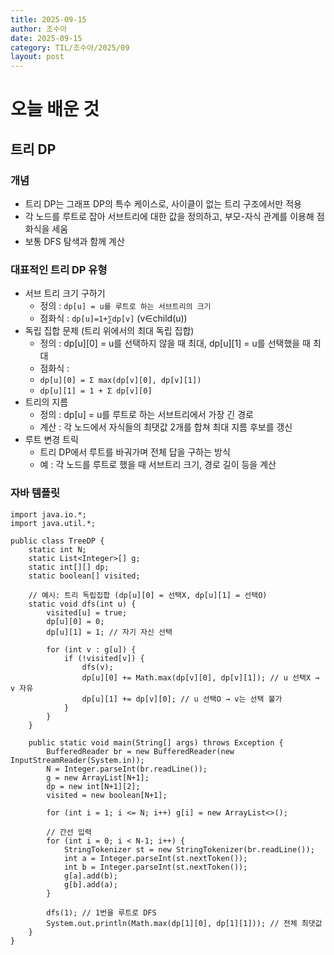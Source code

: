 ```yaml
---
title: 2025-09-15
author: 조수아
date: 2025-09-15
category: TIL/조수아/2025/09
layout: post
---
```


# 오늘 배운 것

## 트리 DP

### 개념

- 트리 DP는 그래프 DP의 특수 케이스로, 사이클이 없는 트리 구조에서만 적용
- 각 노드를 루트로 잡아 서브트리에 대한 값을 정의하고, 부모-자식 관계를 이용해 점화식을 세움
- 보통 DFS 탐색과 함께 계산

### 대표적인 트리 DP 유형

- 서브 트리 크기 구하기
  - 정의 : `dp[u] = u를 루트로 하는 서브트리의 크기`
  - 점화식 : `dp[u]=1+∑​dp[v]` (v∈child(u))
- 독립 집합 문제 (트리 위에서의 최대 독립 집합)
  - 정의 : dp[u][0] = u를 선택하지 않을 때 최대, dp[u][1] = u를 선택했을 때 최대
  - 점화식 :
  - `dp[u][0] = Σ max(dp[v][0], dp[v][1])`
  - `dp[u][1] = 1 + Σ dp[v][0]`
- 트리의 지름
  - 정의 : dp[u] = u를 루트로 하는 서브트리에서 가장 긴 경로
  - 계산 : 각 노드에서 자식들의 최댓값 2개를 합쳐 최대 지름 후보를 갱신
- 루트 변경 트릭
  - 트리 DP에서 루트를 바궈가며 전체 답을 구하는 방식
  - 예 : 각 노드를 루트로 했을 때 서브트리 크기, 경로 길이 등을 계산

### 자바 템플릿

```
import java.io.*;
import java.util.*;

public class TreeDP {
    static int N;
    static List<Integer>[] g;
    static int[][] dp; 
    static boolean[] visited;

    // 예시: 트리 독립집합 (dp[u][0] = 선택X, dp[u][1] = 선택O)
    static void dfs(int u) {
        visited[u] = true;
        dp[u][0] = 0; 
        dp[u][1] = 1; // 자기 자신 선택

        for (int v : g[u]) {
            if (!visited[v]) {
                dfs(v);
                dp[u][0] += Math.max(dp[v][0], dp[v][1]); // u 선택X → v 자유
                dp[u][1] += dp[v][0]; // u 선택O → v는 선택 불가
            }
        }
    }

    public static void main(String[] args) throws Exception {
        BufferedReader br = new BufferedReader(new InputStreamReader(System.in));
        N = Integer.parseInt(br.readLine());
        g = new ArrayList[N+1];
        dp = new int[N+1][2];
        visited = new boolean[N+1];

        for (int i = 1; i <= N; i++) g[i] = new ArrayList<>();

        // 간선 입력
        for (int i = 0; i < N-1; i++) {
            StringTokenizer st = new StringTokenizer(br.readLine());
            int a = Integer.parseInt(st.nextToken());
            int b = Integer.parseInt(st.nextToken());
            g[a].add(b);
            g[b].add(a);
        }

        dfs(1); // 1번을 루트로 DFS
        System.out.println(Math.max(dp[1][0], dp[1][1])); // 전체 최댓값
    }
}
```